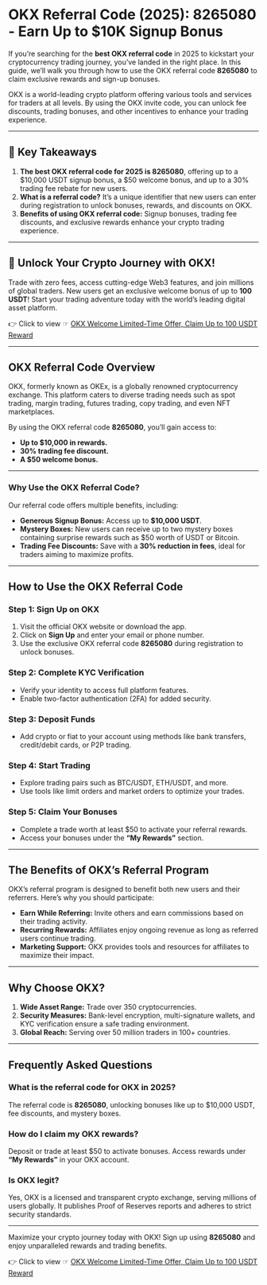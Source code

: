 # OKX Referral Code (2025): 8265080 - Earn Up to $10K Signup Bonus

If you’re searching for the **best OKX referral code** in 2025 to kickstart your cryptocurrency trading journey, you’ve landed in the right place. In this guide, we’ll walk you through how to use the OKX referral code **8265080** to claim exclusive rewards and sign-up bonuses.

OKX is a world-leading crypto platform offering various tools and services for traders at all levels. By using the OKX invite code, you can unlock fee discounts, trading bonuses, and other incentives to enhance your trading experience.

---

## 🔑 Key Takeaways

1. **The best OKX referral code for 2025 is 8265080**, offering up to a $10,000 USDT signup bonus, a $50 welcome bonus, and up to a 30% trading fee rebate for new users.
2. **What is a referral code?** It’s a unique identifier that new users can enter during registration to unlock bonuses, rewards, and discounts on OKX.
3. **Benefits of using OKX referral code:** Signup bonuses, trading fee discounts, and exclusive rewards enhance your crypto trading experience.

---

## 🚀 Unlock Your Crypto Journey with OKX!

Trade with zero fees, access cutting-edge Web3 features, and join millions of global traders. New users get an exclusive welcome bonus of up to **100 USDT**! Start your trading adventure today with the world’s leading digital asset platform.

👉 Click to view ☞ [OKX Welcome Limited-Time Offer, Claim Up to 100 USDT Reward](https://bit.ly/OKXe)

---

## OKX Referral Code Overview

OKX, formerly known as OKEx, is a globally renowned cryptocurrency exchange. This platform caters to diverse trading needs such as spot trading, margin trading, futures trading, copy trading, and even NFT marketplaces.

By using the OKX referral code **8265080**, you’ll gain access to:

- **Up to $10,000 in rewards.**
- **30% trading fee discount.**
- **A $50 welcome bonus.**

---

### Why Use the OKX Referral Code?

Our referral code offers multiple benefits, including:

- **Generous Signup Bonus:** Access up to **$10,000 USDT**.
- **Mystery Boxes:** New users can receive up to two mystery boxes containing surprise rewards such as $50 worth of USDT or Bitcoin.
- **Trading Fee Discounts:** Save with a **30% reduction in fees**, ideal for traders aiming to maximize profits.

---

## How to Use the OKX Referral Code

### Step 1: Sign Up on OKX
1. Visit the official OKX website or download the app.
2. Click on **Sign Up** and enter your email or phone number.
3. Use the exclusive OKX referral code **8265080** during registration to unlock bonuses.

### Step 2: Complete KYC Verification
- Verify your identity to access full platform features.
- Enable two-factor authentication (2FA) for added security.

### Step 3: Deposit Funds
- Add crypto or fiat to your account using methods like bank transfers, credit/debit cards, or P2P trading.

### Step 4: Start Trading
- Explore trading pairs such as BTC/USDT, ETH/USDT, and more.
- Use tools like limit orders and market orders to optimize your trades.

### Step 5: Claim Your Bonuses
- Complete a trade worth at least $50 to activate your referral rewards.
- Access your bonuses under the **“My Rewards”** section.

---

## The Benefits of OKX’s Referral Program

OKX’s referral program is designed to benefit both new users and their referrers. Here’s why you should participate:

- **Earn While Referring:** Invite others and earn commissions based on their trading activity.
- **Recurring Rewards:** Affiliates enjoy ongoing revenue as long as referred users continue trading.
- **Marketing Support:** OKX provides tools and resources for affiliates to maximize their impact.

---

## Why Choose OKX?

1. **Wide Asset Range:** Trade over 350 cryptocurrencies.
2. **Security Measures:** Bank-level encryption, multi-signature wallets, and KYC verification ensure a safe trading environment.
3. **Global Reach:** Serving over 50 million traders in 100+ countries.

---

## Frequently Asked Questions

### What is the referral code for OKX in 2025?
The referral code is **8265080**, unlocking bonuses like up to $10,000 USDT, fee discounts, and mystery boxes.

### How do I claim my OKX rewards?
Deposit or trade at least $50 to activate bonuses. Access rewards under **“My Rewards”** in your OKX account.

### Is OKX legit?
Yes, OKX is a licensed and transparent crypto exchange, serving millions of users globally. It publishes Proof of Reserves reports and adheres to strict security standards.

---

Maximize your crypto journey today with OKX! Sign up using **8265080** and enjoy unparalleled rewards and trading benefits.

👉 Click to view ☞ [OKX Welcome Limited-Time Offer, Claim Up to 100 USDT Reward](https://bit.ly/OKXe)
